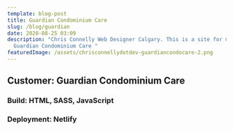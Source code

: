 ```yaml
---
template: blog-post
title: Guardian Condominium Care
slug: /blog/guardian
date: 2020-08-25 03:09
description: "Chris Connelly Web Designer Calgary. This is a site for my client
  Guardian Condominium Care "
featuredImage: /assets/chrisconnellydotdev-guardiancondocare-2.png
---
```

## Customer: Guardian Condominium Care

### Build: HTML, SASS, JavaScript

### Deployment: Netlify